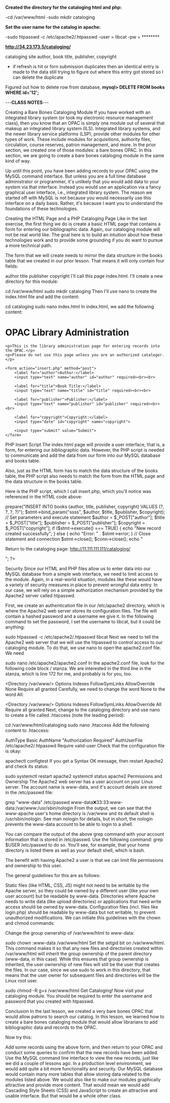 **Created the directory for the cataloging html and php:**

 -cd /var/www/html
 -sudo mkdir cataloging


**Set the user name for the catalog in apache:**

 -sudo htpasswd -c /etc/apache2/.htpasswd 
 -user = libcat
 -pw = ********


**http://34.23.173.5/cataloging/**

cataloging site
author, book title, publisher, copyright
- if refresh is hit or forn submission duplicates then an identical entry is made to the data
still trying to figure out where this entry got stored so I can delete the duplicate

Figured out how to delete row from database, **mysql> DELETE FROM books WHERE id='12';**



---**CLASS NOTES**---

Creating a Bare Bones Cataloging Module
If you have worked with an integrated library system (or took my electronic resource management class), then you know that an OPAC is simply one module out of several that makeup an integrated library system (ILS). Integrated library systems, and the newer library service platforms (LSP), provide other modules for other types of work. These include modules for acquisitions, authority files, circulation, course reserves, patron management, and more. In the prior section, we created one of those modules: a bare bones OPAC. In this section, we are going to create a bare bones cataloging module in the same kind of way.

Up until this point, you have been adding records to your OPAC using the MySQL command interface. But unless you are a full time database administrator or programmer, it's unlikely that you would add data to your system via that interface. Instead you would use an application via a fancy graphical user interface, i.e., integrated library system. The reason we started off with MySQL is not because you would necessarily use this interface on a daily basis. Rather, it's because I want you to understand the foundations of these technologies.

Creating the HTML Page and a PHP Cataloging Page
Like in the last exercise, the first thing we do is create a basic HTML page that contains a form for entering our bibliographic data. Again, our cataloging module will not be real world like. The goal here is to build an intuition about how these technologies work and to provide some grounding if you do want to pursue a more technical path.

The form that we will create needs to mirror the data structure in the books table that we created in our prior lesson. That means it will only contain four fields:

author
title
publisher
copyright
I'll call this page index.html. I'll create a new directory for this module:

cd /var/www/html
sudo mkdir cataloging
Then I'll use nano to create the index.html file and add the content:

cd cataloging
sudo nano index.html
In index.html, we add the following content:

<!DOCTYPE html>
<html>
<head>
    <title>Enter Records</title>
</head>
<body>
    <h1>OPAC Library Administration</h1>

    <p>This is the library administration page for entering records into the OPAC.</p>
    <p>Please do not use this page unless you are an authorized cataloger.</p>

    <form action="insert.php" method="post">
        <label for="author">Author:</label>
        <input type="text" name="author" id="author" required><br><br>

        <label for="title">Book Title:</label>
        <input type="text" name="title" id="title" required><br><br>

        <label for="publisher">Publisher:</label>
        <input type="text" name="publisher" id="publisher" required><br><br>

        <label for="copyright">Copyright:</label>
        <input type="date" id="copyright" name="copyright">

        <input type="submit" value="Submit">
    </form>
</body>
</html>
PHP Insert Script
The index.html page will provide a user interface, that is, a form, for entering our bibliographic data. However, the PHP script is needed to communicate and add the data from our form into our MySQL database and books table.

Also, just as the HTML form has to match the data structure of the books table, the PHP script also needs to match the form from the HTML page and the data structure in the books table.

Here is the PHP script, which I call insert.php, which you'll notice was referenced in the HTML code above:

<?php

// Load MySQL credentials
require_once '../login.php';

// Establish connection
$conn = mysqli_connect($db_hostname, $db_username, $db_password) or
  die("Unable to connect");

// Open database
mysqli_select_db($conn, $db_database) or
  die("Could not open database '$db_database'");

// Prepare and bind SQL statement
$stmt = $conn->prepare("INSERT INTO books (author, title, publisher, copyright) VALUES (?, ?, ?, ?)");
$stmt->bind_param("ssss", $author, $title, $publisher, $copyright);

// Set parameters and execute statement
$author = $_POST["author"];
$title = $_POST["title"];
$publisher = $_POST["publisher"];
$copyright = $_POST["copyright"];

if ($stmt->execute() === TRUE) {
    echo "New record created successfully";
} else {
    echo "Error: " . $stmt->error;
}

// Close statement and connection
$stmt->close();
$conn->close();

echo "<p>Return to the cataloging page: <a href='http://11.111.111.111/cataloging/'>http://11.111.111.111/cataloging/</a></p>";
?>
Security
Since our HTML and PHP files allow us to enter data into our MySQL database from a simple web interface, we need to limit access to the module. Again, in a real-world situation, modules like these would have a variety of security measures in place to prevent wrongful data entry. In our case, we will rely on a simple authorization mechanism provided by the Apache2 server called htpasswd.

First, we create an authentication file in our /etc/apache2 directory, which is where the Apache2 web server stores its configuration files. The file will contain a hashed password and a username we give it. In the following command to set the password, I set the username to libcat, but it could be anything:

sudo htpasswd -c /etc/apache2/.htpasswd libcat
Next we need to tell the Apache2 web server that we will use the htpasswd to control access to our cataloging module. To do that, we use nano to open the apache2.conf file. We need

sudo nano /etc/apache2/apache2.conf
In the apache2.conf file, look for the following code block / stanza. We are interested in the third line in the stanza, which is line 172 for me, and probably is for you, too.

<Directory /var/www/>
  Options Indexes FollowSymLinks
  AllowOverride None
  Require all granted
</Directory>
Carefully, we need to change the word None to the word All:

<Directory /var/www/>
  Options Indexes FollowSymLinks
  AllowOverride All
  Require all granted
</Directory>
Next, change to the cataloging directory and use nano to create a file called .htaccess (note the leading period):

cd /var/www/html/cataloging
sudo nano .htaccess
Add the following content to .htaccess:

AuthType Basic
AuthName "Authorization Required"
AuthUserFile /etc/apache2/.htpasswd
Require valid-user
Check that the configuration file is okay:

apachectl configtest
If you get a Syntax OK message, then restart Apache2 and check its status:

sudo systemctl restart apache2
systemctl status apache2
Permissions and Ownership
The Apache2 web server has a user account on your Linux server. The account name is www-data, and it's account details are stored in the /etc/passwd file:

grep "www-data" /etc/passwd
www-data:x:33:33:www-data:/var/www:/usr/sbin/nologin
From the output, we can see that the www-apache user's home directory is /var/www and its default shell is /usr/sbin/nologin. See man nologin for details, but in short, the nologin prevents the www-data account to be able to login to a shell.

You can compare the output of the above grep command with your account information that is stored in /etc/passwd. Use the following command: grep $USER /etc/passwd to do so. You'll see, for example, that your home directory is listed there as well as your default shell, which is bash.

The benefit with having Apache2 a user is that we can limit file permissions and ownership to this user.

The general guidelines for this are as follows:

Static files (like HTML, CSS, JS) might not need to be writable by the Apache server, so they could be owned by a different user (like your own user account) but be readable by www-data.
Directories where Apache needs to write data (like upload directories) or applications that need write access should be owned by www-data.
Configuration files (incl. files like login.php) should be readable by www-data but not writable, to prevent unauthorized modifications.
We can initiate this guidelines with the chown and chmod commands:

Change the group ownership of /var/www/html to www-data:

 sudo chown :www-data /var/www/html
Set the setgid bit on /var/www/html. This command makes it so that any new files and directories created within /var/www/html will inherit the group ownership of the parent directory (www-data, in this case). While this ensures that group ownership is inherited, the user ownership of new files will still be the user that creates the files. In our case, since we use sudo to work in this directory, that means that the user owner for subsequent files and directories will be the Linux root user.

 sudo chmod -R g+s /var/www/html
Get Cataloging!
Now visit your cataloging module. You should be required to enter the username and password that you created with htpasswd.

Conclusion
In the last lesson, we created a very bare bones OPAC that would allow patrons to search our catalog. In this lesson, we learned how to create a bare bones cataloging module that would allow librarians to add bibliographic data and records to the OPAC.

Now try this:

Add some records using the above form, and then return to your OPAC and conduct some queries to confirm that the new records have been added.
Use the MySQL command line interface to view the new records, just like we did a couple of lessons ago.
In a production level environment, we would add quite a bit more functionality and security. Our MySQL database would contain many more tables that allow storing data related to the modules listed above. We would also like to make our modules graphically attractive and provide more content. That would mean we would add Cascading Style Sheets (CSS) and JavaScript to create an attractive and usable interface. But that would be a whole other class.


